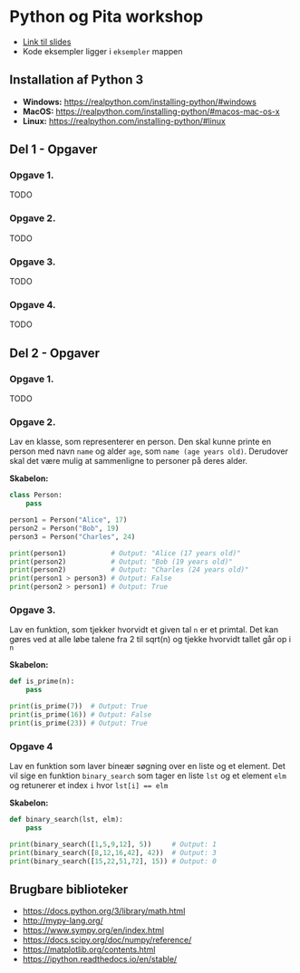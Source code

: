 # Python og Pita workshop
- [Link til slides](https://bit.ly/2MDHOdR)
- Kode eksempler ligger i `eksempler` mappen

## Installation af Python 3
- **Windows:** https://realpython.com/installing-python/#windows
- **MacOS:** https://realpython.com/installing-python/#macos-mac-os-x
- **Linux:** https://realpython.com/installing-python/#linux

## Del 1 - Opgaver
### Opgave 1.
TODO

### Opgave 2.
TODO

### Opgave 3.
TODO

### Opgave 4.
TODO

## Del 2 - Opgaver
### Opgave 1.
TODO

### Opgave 2.
Lav en klasse, som representerer en person. Den skal kunne printe en person med navn `name` og alder `age`, som `name (age years old)`. Derudover skal det være mulig at sammenligne to personer på deres alder. 

**Skabelon:**
```python
class Person:
	pass

person1 = Person("Alice", 17)
person2 = Person("Bob", 19)
person3 = Person("Charles", 24)

print(person1)           # Output: "Alice (17 years old)"
print(person2)           # Output: "Bob (19 years old)"
print(person2)           # Output: "Charles (24 years old)"
print(person1 > person3) # Output: False
print(person2 > person1) # Output: True
```

### Opgave 3.
Lav en funktion, som tjekker hvorvidt et given tal `n` er et primtal. Det kan gøres ved at alle løbe talene fra 2 til sqrt(n) og tjekke hvorvidt tallet går op i `n`

**Skabelon:**
```python
def is_prime(n):
	pass

print(is_prime(7))  # Output: True
print(is_prime(16)) # Output: False
print(is_prime(23)) # Output: True
```

### Opgave 4
Lav en funktion som laver bineær søgning over en liste og et element. Det vil sige en funktion `binary_search` som tager en liste `lst` og et element `elm` og retunerer et index `i` hvor `lst[i] == elm` 
	
**Skabelon:**
```python
def binary_search(lst, elm):
	pass

print(binary_search([1,5,9,12], 5))     # Output: 1
print(binary_search([8,12,16,42], 42))  # Output: 3
print(binary_search([15,22,51,72], 15)) # Output: 0
```

## Brugbare biblioteker
- https://docs.python.org/3/library/math.html
- http://mypy-lang.org/
- https://www.sympy.org/en/index.html
- https://docs.scipy.org/doc/numpy/reference/
- https://matplotlib.org/contents.html
- https://ipython.readthedocs.io/en/stable/

